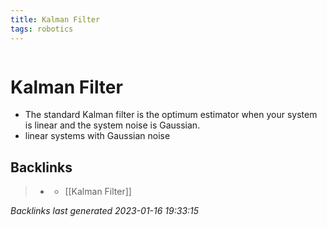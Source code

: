 ```yaml
---
title: Kalman Filter
tags: robotics 
---
```

```toc
```
# Kalman Filter
- The standard Kalman filter is the optimum estimator when your system is linear and the system noise is Gaussian.
- linear systems with Gaussian noise

## Backlinks

> - [](journals/2022-11-03.md)
>   - [[Kalman Filter]]

_Backlinks last generated 2023-01-16 19:33:15_
